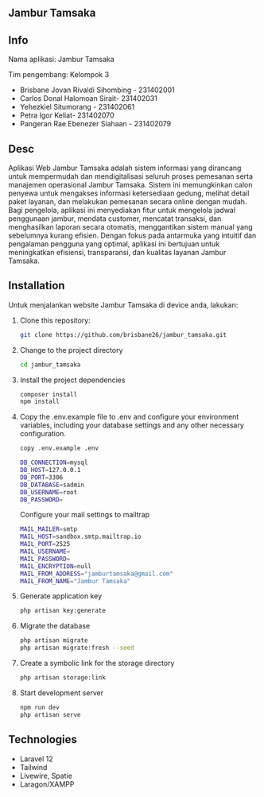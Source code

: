 ## Jambur Tamsaka

## Info

<p>Nama aplikasi: Jambur Tamsaka</p>
<p></p>Tim pengembang: Kelompok 3</p>

- Brisbane Jovan Rivaldi Sihombing - 231402001<br> 
- Carlos Donal Halomoan Sirait- 231402031<br>  
- Yehezkiel Situmorang - 231402061<br>  
- Petra Igor Keliat- 231402070<br>
- Pangeran Rae Ebenezer Siahaan - 231402079<br>

## Desc

Aplikasi Web Jambur Tamsaka adalah sistem informasi yang dirancang untuk mempermudah dan mendigitalisasi seluruh proses pemesanan serta manajemen operasional Jambur Tamsaka. Sistem ini memungkinkan calon penyewa untuk mengakses informasi ketersediaan gedung, melihat detail paket layanan, dan melakukan pemesanan secara online dengan mudah. Bagi pengelola, aplikasi ini menyediakan fitur untuk mengelola jadwal penggunaan jambur, mendata customer, mencatat transaksi, dan menghasilkan laporan secara otomatis, menggantikan sistem manual yang sebelumnya kurang efisien. Dengan fokus pada antarmuka yang intuitif dan pengalaman pengguna yang optimal, aplikasi ini bertujuan untuk meningkatkan efisiensi, transparansi, dan kualitas layanan Jambur Tamsaka.  

## Installation

Untuk menjalankan website Jambur Tamsaka di device anda, lakukan:

1. Clone this repository:

   ```bash
   git clone https://github.com/brisbane26/jambur_tamsaka.git
   ```
2. Change to the project directory
    ```bash
    cd jambur_tamsaka
    ```
3. Install the project dependencies
    ```bash
    composer install
    npm install
    ```
4. Copy the .env.example file to .env and configure your environment variables, including your database settings and any other necessary configuration.
    ```bash
    copy .env.example .env
    ```
    ```bash
   DB_CONNECTION=mysql
   DB_HOST=127.0.0.1
   DB_PORT=3306
   DB_DATABASE=sadmin
   DB_USERNAME=root
   DB_PASSWORD=
    ```
   Configure your mail settings to mailtrap
    ```bash
   MAIL_MAILER=smtp
   MAIL_HOST=sandbox.smtp.mailtrap.io
   MAIL_PORT=2525
   MAIL_USERNAME=
   MAIL_PASSWORD=
   MAIL_ENCRYPTION=null
   MAIL_FROM_ADDRESS="jamburtamsaka@gmail.com"
   MAIL_FROM_NAME="Jambur Tamsaka"
    ```
5. Generate application key
   ```bash
   php artisan key:generate
   ```
6. Migrate the database
    ```bash
    php artisan migrate
    php artisan migrate:fresh --seed
    ```
7. Create a symbolic link for the storage directory
   ```bash
   php artisan storage:link
   ```
8. Start development server
    ```bash
    npm run dev
    php artisan serve
    ```


## Technologies
- Laravel 12 
- Tailwind
- Livewire, Spatie
- Laragon/XAMPP

